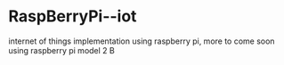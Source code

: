 # RaspBerryPi--iot
internet of things implementation using raspberry pi, more to come soon
using raspberry pi model 2 B
